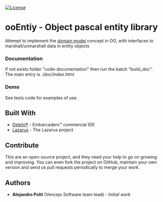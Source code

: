 [![License](https://img.shields.io/badge/License-BSD%203--Clause-blue.svg)](https://opensource.org/licenses/BSD-3-Clause)

# ooEntiy - Object pascal entity library
Attempt to implement the [domain model](https://en.wikipedia.org/wiki/Domain_model) concept in OO, with interfaces to marshall/unmarshall data in entity objects

### Documentation
If not exists folder "code-documentation" then run the batch "build_doc". The main entry is ./doc/index.html

### Demo
See tests code for examples of use.

## Built With
* [Delphi&reg;](https://www.embarcadero.com/products/rad-studio) - Embarcadero&trade; commercial IDE
* [Lazarus](https://www.lazarus-ide.org/) - The Lazarus project

## Contribute
This are an open-source project, and they need your help to go on growing and improving.
You can even fork the project on GitHub, maintain your own version and send us pull requests periodically to merge your work.

## Authors
* **Alejandro Polti** (Vencejo Software team lead) - *Initial work*